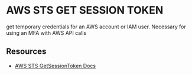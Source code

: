 # AWS STS GET SESSION TOKEN
get temporary credentials for an AWS account or IAM user. Necessary for using an MFA with AWS API calls

## Resources
- [AWS STS GetSessionToken Docs](https://docs.aws.amazon.com/STS/latest/APIReference/API_GetSessionToken.html)
